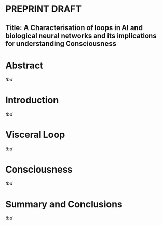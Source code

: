 # PREPRINT DRAFT

## Title: A Characterisation of loops in AI and biological neural networks and its implications for understanding Consciousness

# Abstract

_tbd_

# Introduction

_tbd_

# Visceral Loop

_tbd_

# Consciousness

_tbd_

# Summary and Conclusions

_tbd_


